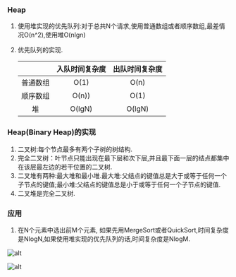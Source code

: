 ### Heap

1. 使用堆实现的优先队列:对于总共N个请求,使用普通数组或者顺序数组,最差情况O(n^2),使用堆O(nlgn)
2. 优先队列的实现.

	| | 入队时间复杂度 | 出队时间复杂度 |
	| :-----: |:-------:| :-----:|
	| 普通数组 | O(1) | O(n)  |
	| 顺序数组 | O(n)) | O(1) |
	| 堆    | O(lgN) | O(lgN) |


### Heap(Binary Heap)的实现
1. 二叉树:每个节点最多有两个子树的树结构.
2. 完全二叉树：叶节点只能出现在最下层和次下层,并且最下面一层的结点都集中在该层最左边的若干位置的二叉树.
3. 二叉堆有两种:最大堆和最小堆.最大堆:父结点的键值总是大于或等于任何一个子节点的键值;最小堆:父结点的键值总是小于或等于任何一个子节点的键值.
4. 二叉堆是完全二叉树.


### 应用
1. 在N个元素中选出前M个元素, 如果先用MergeSort或者QuickSort,时间复杂度是NlogN,如果使用堆实现的优先队列的话,时间复杂度是NlogM.




![alt](http://oylc9q7dv.bkt.clouddn.com/20171103/2sTTWvCL7Z9ZU6Jfgy75rQBq.png)

![alt](http://oylc9q7dv.bkt.clouddn.com/20171103/ny5YnA7ouxhv3KD6s2Fyez7Z.png)